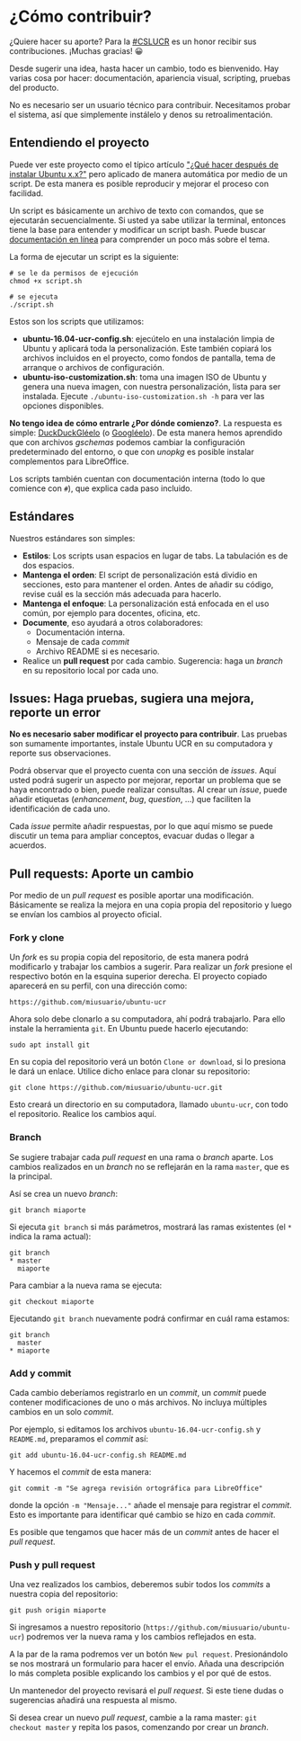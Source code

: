 # ¿Cómo contribuir?

¿Quiere hacer su aporte? Para la [#CSLUCR](https://twitter.com/search?q=%23CSLUCR) es un honor recibir sus contribuciones. ¡Muchas gracias! 😀

Desde sugerir una idea, hasta hacer un cambio, todo es bienvenido. Hay varias cosa por hacer: documentación, apariencia visual, scripting, pruebas del producto.

No es necesario ser un usuario técnico para contribuir. Necesitamos probar el sistema, así que simplemente instálelo y denos su retroalimentación.

## Entendiendo el proyecto

Puede ver este proyecto como el típico artículo ["¿Qué hacer después de instalar Ubuntu x.x?"](https://duckduckgo.com/?q=Que+hacer+después+de+instalar+Ubuntu) pero aplicado de manera automática por medio de un script. De esta manera es posible reproducir y mejorar el proceso con facilidad.

Un script es básicamente un archivo de texto con comandos, que se ejecutarán secuencialmente. Si usted ya sabe utilizar la terminal, entonces tiene la base para entender y modificar un script bash. Puede buscar [documentación en línea](https://duckduckgo.com/?q=bash+script+tutorial) para comprender un poco más sobre el tema.

La forma de ejecutar un script es la siguiente:
```
# se le da permisos de ejecución
chmod +x script.sh

# se ejecuta
./script.sh
```

Estos son los scripts que utilizamos:

* **ubuntu-16.04-ucr-config.sh**: ejecútelo en una instalación limpia de Ubuntu y aplicará toda la personalización. Este también copiará los archivos incluidos en el proyecto, como fondos de pantalla, tema de arranque o archivos de configuración.
* **ubuntu-iso-customization.sh**: toma una imagen ISO de Ubuntu y genera una nueva imagen, con nuestra personalización, lista para ser instalada. Ejecute `./ubuntu-iso-customization.sh -h` para ver las opciones disponibles.

**No tengo idea de cómo entrarle ¿Por dónde comienzo?**. La respuesta es simple: [DuckDuckGléelo](https://duckduckgo.com/) (o [Googléelo](https://www.google.com/)). De esta manera hemos aprendido que con archivos _gschemas_ podemos cambiar la configuración predeterminado del entorno, o que con _unopkg_ es posible instalar complementos para LibreOffice.

Los scripts también cuentan con documentación interna (todo lo que comience con `#`), que explica cada paso incluido.

## Estándares

Nuestros estándares son simples:
 * **Estilos**: Los scripts usan espacios en lugar de tabs. La tabulación es de dos espacios.
 * **Mantenga el orden**: El script de personalización está dividio en secciones, esto para mantener el orden. Antes de añadir su código, revise cuál es la sección más adecuada para hacerlo.
 * **Mantenga el enfoque**: La personalización está enfocada en el uso común, por ejemplo para docentes, oficina, etc.
 * **Documente**, eso ayudará a otros colaboradores:
   * Documentación interna.
   * Mensaje de cada _commit_
   * Archivo README si es necesario.
 * Realice un **pull request** por cada cambio. Sugerencia: haga un _branch_ en su repositorio local por cada uno.

## Issues: Haga pruebas, sugiera una mejora, reporte un error

**No es necesario saber modificar el proyecto para contribuir**. Las pruebas son sumamente importantes, instale Ubuntu UCR en su computadora y reporte sus observaciones.

Podrá observar que el proyecto cuenta con una sección de _issues_. Aquí usted podrá sugerir un aspecto por mejorar, reportar un problema que se haya encontrado o bien, puede realizar consultas. Al crear un _issue_, puede añadir etiquetas (_enhancement_, _bug_, _question_, ...) que faciliten la identificación de cada uno.

Cada _issue_ permite añadir respuestas, por lo que aquí mismo se puede discutir un tema para ampliar conceptos, evacuar dudas o llegar a acuerdos.

## Pull requests: Aporte un cambio

Por medio de un _pull request_ es posible aportar una modificación. Básicamente se realiza la mejora en una copia propia del repositorio y luego se envían los cambios al proyecto oficial.

### Fork y clone

Un _fork_ es su propia copia del repositorio, de esta manera podrá modificarlo y trabajar los cambios a sugerir. Para realizar un _fork_ presione el respectivo botón en la esquina superior derecha. El proyecto copiado aparecerá en su perfil, con una dirección como:
```
https://github.com/miusuario/ubuntu-ucr
```

Ahora solo debe clonarlo a su computadora, ahí podrá trabajarlo. Para ello instale la herramienta `git`. En Ubuntu puede hacerlo ejecutando:
```
sudo apt install git
```
En su copia del repositorio verá un botón `Clone or download`, si lo presiona le dará un enlace. Utilice dicho enlace para clonar su repositorio:
```
git clone https://github.com/miusuario/ubuntu-ucr.git
```
Esto creará un directorio en su computadora, llamado `ubuntu-ucr`, con todo el repositorio. Realice los cambios aquí.

### Branch

Se sugiere trabajar cada _pull request_ en una rama o _branch_ aparte. Los cambios realizados en un _branch_ no se reflejarán en la rama `master`, que es la principal.

Así se crea un nuevo _branch_:
```
git branch miaporte
```

Si ejecuta `git branch` si más parámetros, mostrará las ramas existentes (el `*` indica la rama actual):
```
git branch
* master
  miaporte
```

Para cambiar a la nueva rama se ejecuta:
```
git checkout miaporte
```
Ejecutando `git branch` nuevamente podrá confirmar en cuál rama estamos:
```
git branch
  master
* miaporte
```
### Add y commit

Cada cambio deberíamos registrarlo en un _commit_, un _commit_ puede contener modificaciones de uno o más archivos. No incluya múltiples cambios en un solo _commit_.

Por ejemplo, si editamos los archivos `ubuntu-16.04-ucr-config.sh` y `README.md`, preparamos el _commit_ así:
```
git add ubuntu-16.04-ucr-config.sh README.md
```
Y hacemos el _commit_ de esta manera:
```
git commit -m "Se agrega revisión ortográfica para LibreOffice"
```
donde la opción `-m "Mensaje..."` añade el mensaje para registrar el _commit_. Esto es importante para identificar qué cambio se hizo en cada _commit_.

Es posible que tengamos que hacer más de un _commit_ antes de hacer el _pull request_.

### Push y pull request

Una vez realizados los cambios, deberemos subir todos los _commits_ a nuestra copia del repositorio:
```
git push origin miaporte
```
Si ingresamos a nuestro repositorio (`https://github.com/miusuario/ubuntu-ucr`) podremos ver la nueva rama y los cambios reflejados en esta.

A la par de la rama podremos ver un botón `New pul request`. Presionándolo se nos mostrará un formulario para hacer el envío. Añada una descripción lo más completa posible explicando los cambios y el por qué de estos.

Un mantenedor del proyecto revisará el _pull request_. Si este tiene dudas o sugerencias añadirá una respuesta al mismo.

Si desea crear un nuevo _pull request_, cambie a la rama master: `git checkout master` y repita los pasos, comenzando por crear un _branch_.
